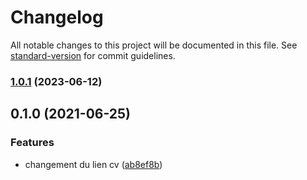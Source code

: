 # Changelog

All notable changes to this project will be documented in this file. See [standard-version](https://github.com/conventional-changelog/standard-version) for commit guidelines.

### [1.0.1](https://github.com/sidouxie/sidouxie-v3/compare/v0.1.0...v1.0.1) (2023-06-12)

## 0.1.0 (2021-06-25)

### Features

- changement du lien cv ([ab8ef8b](https://github.com/sidouxie/sidouxie-v3/commit/ab8ef8b2b7ac63245e249e8ee8d9170f774fc252))
